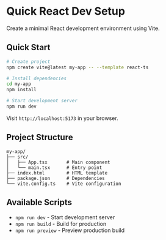 # Quick React Dev Setup

Create a minimal React development environment using Vite.

## Quick Start

```bash
# Create project
npm create vite@latest my-app -- --template react-ts

# Install dependencies
cd my-app
npm install

# Start development server
npm run dev
```

Visit `http://localhost:5173` in your browser.

## Project Structure

```
my-app/
├── src/
│   ├── App.tsx       # Main component
│   └── main.tsx      # Entry point
├── index.html        # HTML template
├── package.json      # Dependencies
└── vite.config.ts    # Vite configuration
```

## Available Scripts

- `npm run dev` - Start development server
- `npm run build` - Build for production
- `npm run preview` - Preview production build


